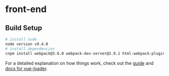 # front-end


## Build Setup

``` bash
# install node 
node version v9.4.0
# install dependencies
cnpm install webpack@3.6.0 webpack-dev-server@2.9.1 html-webpack-plugin@2.30.1 --save-dev
```

For a detailed explanation on how things work, check out the [guide](http://vuejs-templates.github.io/webpack/) and [docs for vue-loader](http://vuejs.github.io/vue-loader).
